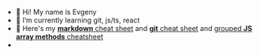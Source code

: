 - 👋 Hi! My name is Evgeny
- 🌱 I’m currently learning git, js/ts, react  
- :scroll: Here's my <a href="https://github.com/elmiven/md-chsh" target="_blank">**markdown** cheat sheet</a> and <a target="_blank"  href="https://github.com/elmiven/git-chsh" target="_blank">**git** cheat sheet</a> and <a target="_blank" href="https://github.com/elmiven/js-arr-mthds-chsh/blob/main/readme.md"> grouped **JS array methods** cheatsheet  
- 
